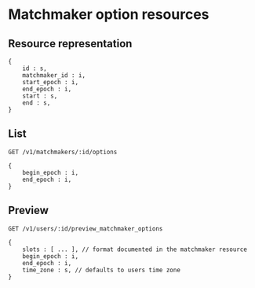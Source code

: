 # Matchmaker option resources

## Resource representation
    {
        id : s,
        matchmaker_id : i,
        start_epoch : i,
        end_epoch : i,
        start : s,
        end : s,
    }

## List

    GET /v1/matchmakers/:id/options

    {
        begin_epoch : i,
        end_epoch : i,
    }

## Preview

    GET /v1/users/:id/preview_matchmaker_options

    {
        slots : [ ... ], // format documented in the matchmaker resource
        begin_epoch : i,
        end_epoch : i,
        time_zone : s, // defaults to users time zone
    }
